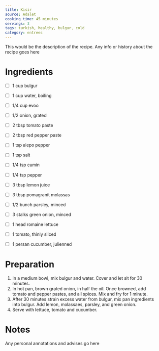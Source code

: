 ```yaml
---
title: Kisir
source: Adalet
cooking time: 45 minutes
servings: 3
tags: turkish, healthy, bulgur, cold 
category: entrees
---
```


This would be the description of the recipe. Any info or history about the recipe goes here

Ingredients
===========

* [ ] 1 cup bulgur
* [ ] 1 cup water, boiling
* [ ] 1/4 cup evoo
* [ ] 1/2 onion, grated
* [ ] 2 tbsp tomato paste
* [ ] 2 tbsp red pepper paste
* [ ] 1 tsp alepo pepper
* [ ] 1 tsp salt
* [ ] 1/4 tsp cumin
* [ ] 1/4 tsp pepper
* [ ] 3 tbsp lemon juice
* [ ] 3 tbsp pomagranit molassas 
* [ ] 1/2 bunch parsley, minced
* [ ] 3 stalks green onion, minced

* [ ] 1 head romaine lettuce
* [ ] 1 tomato, thinly sliced
* [ ] 1 persan cucumber, julienned


Preparation
===========
1. In a medium bowl, mix bulgur and water. Cover and let sit for 30 minutes.
2. In hot pan, brown grated onion, in half the oil. Once browned, add tomato and pepper pastes, and all spices. Mix and fry for 1 minute.
3. After 30 minutes strain excess water from bulgur, mix pan ingredients into bulgur. Add lemon, molassaes, parsley, and green onion. 
4. Serve with lettuce, tomato and cucumber.

Notes
=====

Any personal annotations and advises go here
